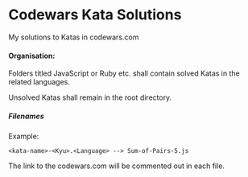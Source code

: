 # Codewars Kata Solutions
My solutions to Katas in codewars.com

#### Organisation:
Folders titled JavaScript or Ruby etc. shall contain solved Katas in the related languages.

Unsolved Katas shall remain in the root directory.

##### Filenames
Example:
```
<kata-name>-<Kyu>.<Language> --> Sum-of-Pairs-5.js
```
The link to the codewars.com will be commented out in each file.
